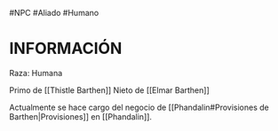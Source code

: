 #NPC #Aliado #Humano 
# INFORMACIÓN
Raza: Humana

Primo de [[Thistle Barthen]]
Nieto de [[Elmar Barthen]]

Actualmente se hace cargo del negocio de [[Phandalin#Provisiones de Barthen|Provisiones]] en [[Phandalin]].